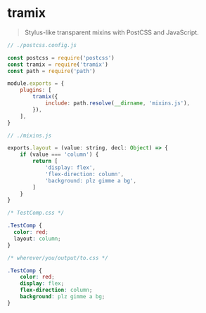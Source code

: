# tramix

> Stylus-like transparent mixins with PostCSS and JavaScript.

```javascript
// ./postcss.config.js

const postcss = require('postcss')
const tramix = require('tramix')
const path = require('path')

module.exports = {
    plugins: [
        tramix({
            include: path.resolve(__dirname, 'mixins.js'),
        }),
    ],
}
```

```javascript
// ./mixins.js

exports.layout = (value: string, decl: Object) => {
	if (value === 'column') {
		return [
			'display: flex',
			'flex-direction: column',
			'background: plz gimme a bg',
		]
	}
}
```

```css
/* TestComp.css */

.TestComp {
  color: red;
  layout: column;
}
```


```css
/* wherever/you/output/to.css */

.TestComp {
	color: red;
	display: flex;
	flex-direction: column;
	background: plz gimme a bg;
}
```